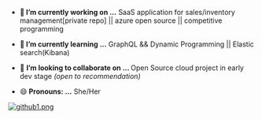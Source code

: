 
<!--
**essymizo/essymizo** is a ✨ _special_ ✨ repository because its `README.md` (this file) appears on your GitHub profile.-->

- 🔭<b> I’m currently working on ...</b></b>  SaaS application for sales/inventory management[private repo] || azure open source || competitive programming


- 🌱<b> I’m currently learning ...</b>  GraphQL && Dynamic Programming || Elastic search(Kibana)


- 👯 <b>I’m looking to collaborate on ... </b> Open Source cloud project in early dev stage *(open to recommendation)*


- 😄<b> Pronouns: ...</b> She/Her

[![github1.png](https://i.postimg.cc/VNLqW2zd/github1.png)](https://postimg.cc/YvZLpnGH)
<!--- ⚡ Fun fact: ... -->

